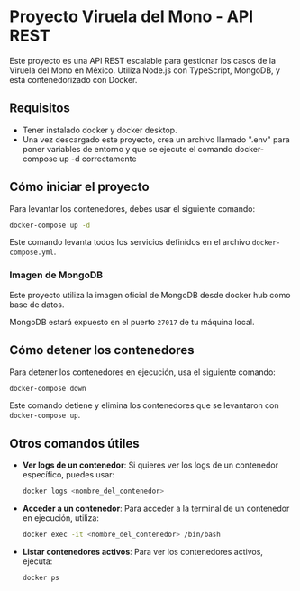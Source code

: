 # Proyecto Viruela del Mono - API REST

Este proyecto es una API REST escalable para gestionar los casos de la Viruela del Mono en México. Utiliza Node.js con TypeScript, MongoDB, y está contenedorizado con Docker.

## Requisitos
- Tener instalado docker y docker desktop.
- Una vez descargado este proyecto, crea un archivo llamado ".env" para poner variables de entorno y que se ejecute el comando docker-compose up -d correctamente

## Cómo iniciar el proyecto

Para levantar los contenedores, debes usar el siguiente comando:

```bash
docker-compose up -d
```

Este comando levanta todos los servicios definidos en el archivo `docker-compose.yml`.

### Imagen de MongoDB

Este proyecto utiliza la imagen oficial de MongoDB desde docker hub como base de datos. 

MongoDB estará expuesto en el puerto `27017` de tu máquina local.

## Cómo detener los contenedores

Para detener los contenedores en ejecución, usa el siguiente comando:

```bash
docker-compose down
```

Este comando detiene y elimina los contenedores que se levantaron con `docker-compose up`.

## Otros comandos útiles

- **Ver logs de un contenedor**:
  Si quieres ver los logs de un contenedor específico, puedes usar:
  
  ```bash
  docker logs <nombre_del_contenedor>
  ```

- **Acceder a un contenedor**:
  Para acceder a la terminal de un contenedor en ejecución, utiliza:

  ```bash
  docker exec -it <nombre_del_contenedor> /bin/bash
  ```

- **Listar contenedores activos**:
  Para ver los contenedores activos, ejecuta:

  ```bash
  docker ps
  ```
